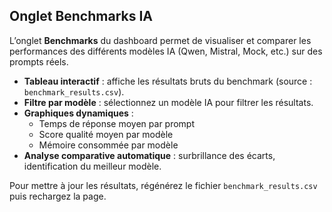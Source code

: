 ## Onglet Benchmarks IA

L’onglet **Benchmarks** du dashboard permet de visualiser et comparer les performances des différents modèles IA (Qwen, Mistral, Mock, etc.) sur des prompts réels.

- **Tableau interactif** : affiche les résultats bruts du benchmark (source : `benchmark_results.csv`).
- **Filtre par modèle** : sélectionnez un modèle IA pour filtrer les résultats.
- **Graphiques dynamiques** :
    - Temps de réponse moyen par prompt
    - Score qualité moyen par modèle
    - Mémoire consommée par modèle
- **Analyse comparative automatique** : surbrillance des écarts, identification du meilleur modèle.

Pour mettre à jour les résultats, régénérez le fichier `benchmark_results.csv` puis rechargez la page.
